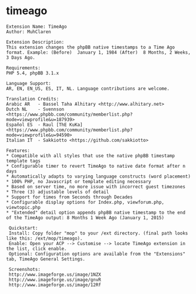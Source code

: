 # timeago
    Extension Name: TimeAgo
    Author: MuhClaren

    Extension Description: 
    This extension changes the phpBB native timestamps to a Time Ago format. Example: (Before)  January 1, 1984 (After)  8 Months, 2 Weeks, 3 Days Ago.

    Requirements: 
    PHP 5.4, phpBB 3.1.x

    Language Support: 
    AR, EN, EN_US, ES, IT, NL. Language contributions are welcome.
    
    Translation Credits: 
    Arabic AR   - Bassel Taha Alhitary <http://www.alhitary.net>
    Dutch NL    - Svennson <https://www.phpbb.com/community/memberlist.php?mode=viewprofile&u=187939>
    Español ES  - Raul [ThE KuKa] <https://www.phpbb.com/community/memberlist.php?mode=viewprofile&u=94590>
    Italian IT  - Sakkiotto <https://github.com/sakkiotto>

    Features:
    * Compatible with all styles that use the native phpBB timestamp template tags
    * Configurable timer to revert TimeAgo to native date format after n days
    * Automatically adapts to varying language constructs (word placement)
    * 100% PHP, no Javascript or template editing necessary
    * Based on server time, no more issue with incorrect guest timezones
    * Three (3) adjustable levels of detail
    * Support for times from Seconds through Decades
    * Configurable display options for Index.php, viewforum.php, viewtopic.php
    * "Extended" detail option appends phpBB native timestamp to the end of the TimeAgo output: 8 Months 1 Week Ago (January 1, 2015)

     Quickstart: 
     Install: Copy folder "mop" to your /ext directory. (final path looks like this: /ext/mop/timeago).
     Enable: Open your ACP --> Customise --> locate TimeAgo extension in the list, click enable.
     Optional: Configuration options are available from the "Extensions" tab, TimeAgo General Settings.

     Screenshots:
     http://www.imageforge.us/image/1NZX
     http://www.imageforge.us/image/gnvR
     http://www.imageforge.us/image/12Rf
